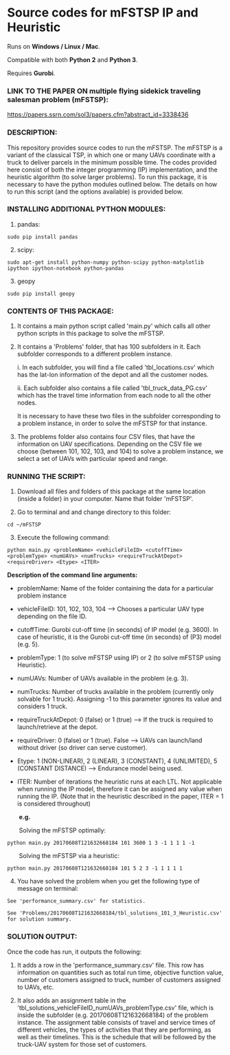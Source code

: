 # Source codes for mFSTSP IP and Heuristic

Runs on **Windows / Linux / Mac**.

Compatible with both **Python 2** and **Python 3**.

Requires **Gurobi**.

### LINK TO THE PAPER ON multiple flying sidekick traveling salesman problem (mFSTSP):

https://papers.ssrn.com/sol3/papers.cfm?abstract_id=3338436


### DESCRIPTION:

This repository provides source codes to run the mFSTSP. The mFSTSP is a variant of the classical TSP, in which one or many UAVs coordinate with a truck to deliver parcels in the minimum possible time. The codes provided here consist of both the integer programming (IP) implementation, and the heuristic algorithm (to solve larger problems). To run this package, it is necessary to have the python modules outlined below. The details on how to run this script (and the options available) is provided below.


### INSTALLING ADDITIONAL PYTHON MODULES:

1) pandas:
```
sudo pip install pandas
```

2) scipy:
```
sudo apt-get install python-numpy python-scipy python-matplotlib ipython ipython-notebook python-pandas
```

3) geopy
```
sudo pip install geopy
```

### CONTENTS OF THIS PACKAGE:

1) It contains a main python script called 'main.py' which calls all other python scripts in this package to solve the mFSTSP.

2) It contains a 'Problems' folder, that has 100 subfolders in it. Each subfolder corresponds to a different problem instance.

    i. In each subfolder, you will find a file called 'tbl_locations.csv' which has the lat-lon information of the depot and all the customer nodes.
    
    ii. Each subfolder also contains a file called 'tbl_truck_data_PG.csv' which has the travel time information from each node to all the other nodes.
    
    It is necessary to have these two files in the subfolder corresponding to a problem instance, in order to solve the mFSTSP for that instance.
    
3) The problems folder also contains four CSV files, that have the information on UAV specifications. Depending on the CSV file we choose (between 101, 102, 103, and 104) to solve a problem instance, we select a set of UAVs with particular speed and range.


### RUNNING THE SCRIPT:

1. Download all files and folders of this package at the same location (inside a folder) in your computer. Name that folder 'mFSTSP'.

2. Go to terminal and and change directory to this folder:
```
cd ~/mFSTSP
```
3. Execute the following command:
```
python main.py <problemName> <vehicleFileID> <cutoffTime> <problemType> <numUAVs> <numTrucks> <requireTruckAtDepot> <requireDriver> <Etype> <ITER>
```

**Description of the command line arguments:**

* problemName: Name of the folder containing the data for a particular problem instance

* vehicleFileID: 101, 102, 103, 104 --> Chooses a particular UAV type depending on the file ID.

* cutoffTime: Gurobi cut-off time (in seconds) of IP model (e.g. 3600). In case of heuristic, it is the Gurobi cut-off time (in seconds) of (P3) model (e.g. 5).

* problemType: 1 (to solve mFSTSP using IP) or 2 (to solve mFSTSP using Heuristic).

* numUAVs: Number of UAVs available in the problem (e.g. 3).

* numTrucks: Number of trucks available in the problem (currently only solvable for 1 truck). Assigning -1 to this parameter ignores its value and considers 1 truck.

* requireTruckAtDepot:  0 (false) or 1 (true) --> If the truck is required to launch/retrieve at the depot.

* requireDriver: 0 (false) or 1 (true). False --> UAVs can launch/land without driver (so driver can serve customer).

* Etype: 1 (NON-LINEAR), 2 (LINEAR), 3 (CONSTANT), 4 (UNLIMITED), 5 (CONSTANT DISTANCE) --> Endurance model being used.

* ITER: Number of iterations the heuristic runs at each LTL. Not applicable when running the IP model, therefore it can be assigned any value when running the IP. (Note that in the heuristic described in the paper, ITER = 1 is considered throughout)

&nbsp;&nbsp;&nbsp;&nbsp;&nbsp;&nbsp; **e.g.**

&nbsp;&nbsp;&nbsp;&nbsp;&nbsp;&nbsp; Solving the mFSTSP optimally:
   ```
   python main.py 20170608T121632668184 101 3600 1 3 -1 1 1 1 -1
   ```

&nbsp;&nbsp;&nbsp;&nbsp;&nbsp;&nbsp; Solving the mFSTSP via a heuristic:
   ```
   python main.py 20170608T121632668184 101 5 2 3 -1 1 1 1 1
   ```
   
4. You have solved the problem when you get the following type of message on terminal:
```
See 'performance_summary.csv' for statistics.

See 'Problems/20170608T121632668184/tbl_solutions_101_3_Heuristic.csv' for solution summary.
```

### SOLUTION OUTPUT:

Once the code has run, it outputs the following:

1) It adds a row in the 'performance_summary.csv' file. This row has information on quantities such as total run time, objective function value, number of customers assigned to truck, number of customers assigned to UAVs, etc.

2) It also adds an assignment table in the 'tbl_solutions_vehicleFileID_numUAVs_problemType.csv' file, which is inside the subfolder (e.g. 20170608T121632668184) of the problem instance. The assignment table consists of travel and service times of different vehicles, the types of activities that they are performing, as well as their timelines. This is the schedule that will be followed by the truck-UAV system for those set of customers.
